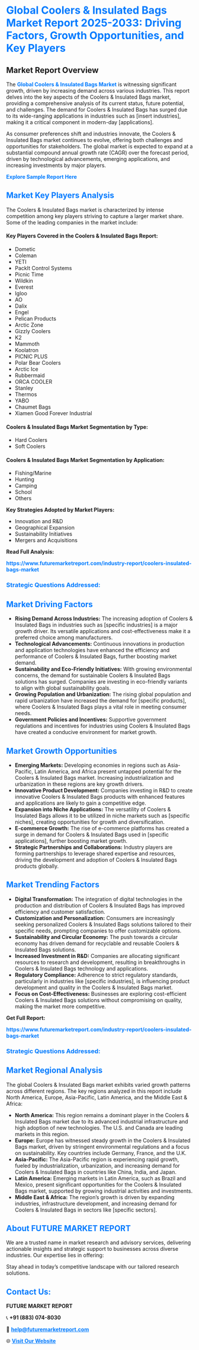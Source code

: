 <h1 style="color: #007BFF;">Global Coolers & Insulated Bags Market Report 2025-2033: Driving Factors, Growth Opportunities, and Key Players</h1>

<section id="overview">
<h2>Market Report Overview</h2>
<p>The <a href="https://www.futuremarketreport.com/industry-report/coolers-insulated-bags-market" style="color: #007BFF; text-decoration: none;"><strong>Global Coolers & Insulated Bags Market</strong></a> is witnessing significant growth, driven by increasing demand across various industries. This report delves into the key aspects of the Coolers & Insulated Bags market, providing a comprehensive analysis of its current status, future potential, and challenges. The demand for Coolers & Insulated Bags has surged due to its wide-ranging applications in industries such as [insert industries], making it a critical component in modern-day [applications].</p>
<p>As consumer preferences shift and industries innovate, the Coolers & Insulated Bags market continues to evolve, offering both challenges and opportunities for stakeholders. The global market is expected to expand at a substantial compound annual growth rate (CAGR) over the forecast period, driven by technological advancements, emerging applications, and increasing investments by major players.</p>
</section>

<section id="overview">
<p><a href="https://www.futuremarketreport.com/request-sample/reportId=84677" style="color: #007BFF; text-decoration: none;"><strong>Explore Sample Report Here</strong></a></p>
</section>

<section id="key-players">
<h2 style="color: #007BFF;">Market Key Players Analysis</h2>
<p>The Coolers & Insulated Bags market is characterized by intense competition among key players striving to capture a larger market share. Some of the leading companies in the market include:</p>
<h4>Key Players Covered in the Coolers & Insulated Bags Report:</h4>
<ul><li>Dometic</li><li>Coleman</li><li>YETI</li><li>PackIt Control Systems</li><li>Picnic Time</li><li>Wildkin</li><li>Everest</li><li>Igloo</li><li>AO</li><li>Dalix</li><li>Engel</li><li>Pelican Products</li><li>Arctic Zone</li><li>Gizzly Coolers</li><li>K2</li><li>Mammoth</li><li>Koolatron</li><li>PICNIC PLUS</li><li>Polar Bear Coolers</li><li>Arctic Ice</li><li>Rubbermaid</li><li>ORCA COOLER</li><li>Stanley</li><li>Thermos</li><li>YABO</li><li>Chaumet Bags</li><li>Xiamen Good Forever Industrial</li></ul>
<h4>Coolers & Insulated Bags Market Segmentation by Type:</h4>
<ul><li>Hard Coolers</li><li>Soft Coolers</li></ul>

<h4>Coolers & Insulated Bags Market Segmentation by Application:</h4>
<ul><li>Fishing/Marine</li><li>Hunting</li><li>Camping</li><li>School</li><li>Others</li></ul>
<p><strong>Key Strategies Adopted by Market Players:</strong></p>
<ul>
<li>Innovation and R&D</li>
<li>Geographical Expansion</li>
<li>Sustainability Initiatives</li>
<li>Mergers and Acquisitions</li>
</ul>
</section>

<section>
<p><strong>Read Full Analysis: </strong></p><a href="https://www.futuremarketreport.com/industry-report/coolers-insulated-bags-market" style="color: #007BFF; text-decoration: none;"><strong>https://www.futuremarketreport.com/industry-report/coolers-insulated-bags-market</strong></a>
<h3 style="color: #007BFF;">Strategic Questions Addressed:</h3>
</section>

<section id="driving-factors">
<h2 style="color: #007BFF;">Market Driving Factors</h2>
<ul>
<li><strong>Rising Demand Across Industries:</strong> The increasing adoption of Coolers & Insulated Bags in industries such as [specific industries] is a major growth driver. Its versatile applications and cost-effectiveness make it a preferred choice among manufacturers.</li>
<li><strong>Technological Advancements:</strong> Continuous innovations in production and application technologies have enhanced the efficiency and performance of Coolers & Insulated Bags, further boosting market demand.</li>
<li><strong>Sustainability and Eco-Friendly Initiatives:</strong> With growing environmental concerns, the demand for sustainable Coolers & Insulated Bags solutions has surged. Companies are investing in eco-friendly variants to align with global sustainability goals.</li>
<li><strong>Growing Population and Urbanization:</strong> The rising global population and rapid urbanization have increased the demand for [specific products], where Coolers & Insulated Bags plays a vital role in meeting consumer needs.</li>
<li><strong>Government Policies and Incentives:</strong> Supportive government regulations and incentives for industries using Coolers & Insulated Bags have created a conducive environment for market growth.</li>
</ul>
</section>

<section id="growth-opportunities">
<h2 style="color: #007BFF;">Market Growth Opportunities</h2>
<ul>
<li><strong>Emerging Markets:</strong> Developing economies in regions such as Asia-Pacific, Latin America, and Africa present untapped potential for the Coolers & Insulated Bags market. Increasing industrialization and urbanization in these regions are key growth drivers.</li>
<li><strong>Innovative Product Development:</strong> Companies investing in R&D to create innovative Coolers & Insulated Bags products with enhanced features and applications are likely to gain a competitive edge.</li>
<li><strong>Expansion into Niche Applications:</strong> The versatility of Coolers & Insulated Bags allows it to be utilized in niche markets such as [specific niches], creating opportunities for growth and diversification.</li>
<li><strong>E-commerce Growth:</strong> The rise of e-commerce platforms has created a surge in demand for Coolers & Insulated Bags used in [specific applications], further boosting market growth.</li>
<li><strong>Strategic Partnerships and Collaborations:</strong> Industry players are forming partnerships to leverage shared expertise and resources, driving the development and adoption of Coolers & Insulated Bags products globally.</li>
</ul>
</section>

<section id="trending-factors">
<h2 style="color: #007BFF;">Market Trending Factors</h2>
<ul>
<li><strong>Digital Transformation:</strong> The integration of digital technologies in the production and distribution of Coolers & Insulated Bags has improved efficiency and customer satisfaction.</li>
<li><strong>Customization and Personalization:</strong> Consumers are increasingly seeking personalized Coolers & Insulated Bags solutions tailored to their specific needs, prompting companies to offer customizable options.</li>
<li><strong>Sustainability and Circular Economy:</strong> The push towards a circular economy has driven demand for recyclable and reusable Coolers & Insulated Bags solutions.</li>
<li><strong>Increased Investment in R&D:</strong> Companies are allocating significant resources to research and development, resulting in breakthroughs in Coolers & Insulated Bags technology and applications.</li>
<li><strong>Regulatory Compliance:</strong> Adherence to strict regulatory standards, particularly in industries like [specific industries], is influencing product development and quality in the Coolers & Insulated Bags market.</li>
<li><strong>Focus on Cost-Effectiveness:</strong> Businesses are exploring cost-efficient Coolers & Insulated Bags solutions without compromising on quality, making the market more competitive.</li>
</ul>
</section>

<section>
<p><strong>Get Full Report: </strong></p><a href="https://www.futuremarketreport.com/industry-report/coolers-insulated-bags-market" style="color: #007BFF; text-decoration: none;"><strong>https://www.futuremarketreport.com/industry-report/coolers-insulated-bags-market</strong></a>
<h3 style="color: #007BFF;">Strategic Questions Addressed:</h3>
</section>


<section id="regional-analysis">
<h2 style="color: #007BFF;">Market Regional Analysis</h2>
<p>The global Coolers & Insulated Bags market exhibits varied growth patterns across different regions. The key regions analyzed in this report include North America, Europe, Asia-Pacific, Latin America, and the Middle East & Africa:</p>
<ul>
<li><strong>North America:</strong> This region remains a dominant player in the Coolers & Insulated Bags market due to its advanced industrial infrastructure and high adoption of new technologies. The U.S. and Canada are leading markets in this region.</li>
<li><strong>Europe:</strong> Europe has witnessed steady growth in the Coolers & Insulated Bags market, driven by stringent environmental regulations and a focus on sustainability. Key countries include Germany, France, and the U.K.</li>
<li><strong>Asia-Pacific:</strong> The Asia-Pacific region is experiencing rapid growth, fueled by industrialization, urbanization, and increasing demand for Coolers & Insulated Bags in countries like China, India, and Japan.</li>
<li><strong>Latin America:</strong> Emerging markets in Latin America, such as Brazil and Mexico, present significant opportunities for the Coolers & Insulated Bags market, supported by growing industrial activities and investments.</li>
<li><strong>Middle East & Africa:</strong> The region’s growth is driven by expanding industries, infrastructure development, and increasing demand for Coolers & Insulated Bags in sectors like [specific sectors].</li>
</ul>
</section>

<footer>
<h2 style="color: #007BFF;">About FUTURE MARKET REPORT</h2>
<p>We are a trusted name in market research and advisory services, delivering actionable insights and strategic support to businesses across diverse industries. Our expertise lies in offering:</p>

<p>Stay ahead in today’s competitive landscape with our tailored research solutions.</p>

<h2 style="color: #007BFF;">Contact Us:</h2>
<p><strong>FUTURE MARKET REPORT</strong></p>
<p>📞 <strong>+91 (883) 074-8030</strong></p>
<p>📧 <strong><a href="mailto:help@futuremarketreport.com" style="color: #007BFF;">help@futuremarketreport.com</a></strong></p>
<p>🌐 <strong><a href="https://www.futuremarketreport.com/" style="color: #007BFF;">Visit Our Website</a></strong></p>
</footer>